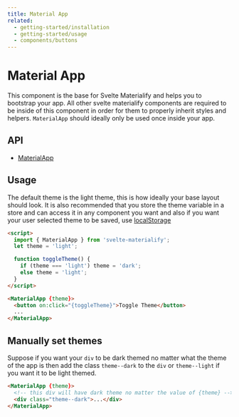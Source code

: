 ```yaml
---
title: Material App
related:
  - getting-started/installation
  - getting-started/usage
  - components/buttons
---
```


# Material App

This component is the base for Svelte Materialify and helps you to bootstrap your app. All other svelte materialify components are required to be inside of this component in order for them to properly inherit styles and helpers. `MaterialApp` should ideally only be used once inside your app.

## API

- [MaterialApp](/api/MaterialApp/)

## Usage

The default theme is the light theme, this is how ideally your base layout should look. It is also recommended that you store the theme variable in a store and can access it in any component you want and also if you want your user selected theme to be saved, use [localStorage](https://developer.mozilla.org/en-US/docs/Web/API/Window/localStorage)

```html
<script>
  import { MaterialApp } from 'svelte-materialify';
  let theme = 'light';

  function toggleTheme() {
    if (theme === 'light') theme = 'dark';
    else theme = 'light';
  }
</script>

<MaterialApp {theme}>
  <button on:click="{toggleTheme}">Toggle Theme</button>
  ...
</MaterialApp>
```

## Manually set themes

Suppose if you want your `div` to be dark themed no matter what the theme of the app is then add the class `theme--dark` to the `div` or `theme--light` if you want it to be light themed.

```html
<MaterialApp {theme}>
  <!-- this div will have dark theme no matter the value of {theme} -->
  <div class="theme--dark">...</div>
</MaterialApp>
```
